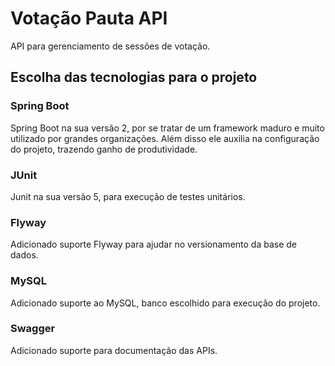 # Votação Pauta API
API para gerenciamento de sessões de votação.

## Escolha das tecnologias para o projeto
### Spring Boot
Spring Boot na sua versão 2, por se tratar de um framework maduro e muito utilizado por grandes organizações.
Além disso ele auxilia na configuração do projeto, trazendo ganho de produtividade.

### JUnit
Junit na sua versão 5, para execução de testes unitários.

### Flyway
Adicionado suporte Flyway para ajudar no versionamento da base de dados.

### MySQL
Adicionado suporte ao MySQL, banco escolhido para execução do projeto.

### Swagger
Adicionado suporte para documentação das APIs.

